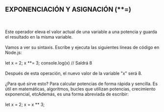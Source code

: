 <h2>EXPONENCIACIÓN Y ASIGNACIÓN (**=)</h2>
<br>
<br>
Este operador eleva el valor actual de una variable a una potencia y guarda el resultado en la misma variable.
<br>
<br>
Vamos a ver su sintaxis. Escribe y ejecuta las siguientes líneas de código en Node.js:
<br>
<br>
let x = 2;
x **= 3;
console.log(x) // Saldrá 8
<br>
<br>
Después de esta operación, el nuevo valor de la variable "x" será 8.
<br>
<br>
¿Para qué sirve esto? Para calcular potencias de forma rápida y sencilla. Es útil en matemáticas, algoritmos, bucles que utilizan potencias, crecimiento exponencial, etcAdemás, es una forma abreviada de escribir:
<br>
<br>
let x = 2;
x = x ** 3;
<br>
<br>